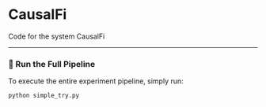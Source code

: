 # CausalFi
Code for the system CausalFi

---

### 🚀 Run the Full Pipeline

To execute the entire experiment pipeline, simply run:

```bash
python simple_try.py
